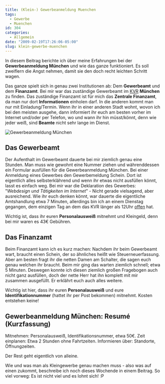 ```yaml
---
title: (Klein-) Gewerbeanmeldung Muenchen
tags:
  - Gewerbe
  - Muenchen
id: 304
categories:
  - Allgemein
date: "2009-02-19T17:26:06-05:00"
slug: klein-gewerbe-muenchen
---
```


In diesem Beitrag berichte ich über meine Erfahrungen bei der **Gewerbeanmeldung München** und wie das ganze funktioniert. Es soll zweiflern die Angst nehmen, damit sie den doch recht leichten Schritt wagen. <!--more-->

Das ganze spielt sich in genau zwei Institutionen ab: Dem **Gewerbeamt** und dem **Finanzamt**. Bei mir war das zuständige Gewerbeamt im [KVR](http://www.muenchen.de/rathaus/Stadtverwaltung/Kreisverwaltungsreferat.html) **München** zu finden. Das zuständige Finanzamt ist für mich das **Zentrale Finanzamt**, da man nur dort **Informationen** einholen darf. In die anderen kommt man nur mit Einladung/Termin. Wenn ihr in einer anderen Stadt wohnt, wovon ich bei den meisten ausgehe, dann informiert ihr euch am besten vorher im Internet und/oder per Telefon, wo und wann ihr hin müsst/könnt, denn wie jeder weiß, sind **Beamte** nicht sehr lange im Dienst.

![Gewerbeanmeldung München](http://www.muenchen.de/rathaus/.imaging/stk/lhm/teaserStage/dms/Home/Stadtverwaltung/Kreisverwaltungsreferat/allgemein/Startseite/kvr-aufmacher/document/kvr-aufmacher.JPG)

## Das Gewerbeamt

Der Aufenthalt im Gewerbeamt dauerte bei mir ziemlich genau eine Stunden. Man muss wie gewohnt eine Nummer ziehen und währenddessen ein Formular ausfüllen für die Gewerbeanmeldung München. Bei einer Anmeldung eines Gewerbes den Gewerbemeldung Schein. Dort ist eigentlich alles selbsterklährend und wenn ihr etwas nicht ausfüllen könnt, lasst es einfach weg. Bei mir war die Deklaration des Gewerbes: "_Webdesign und Tätigkeiten im Internet_" - Nicht gerade vielsagend, aber ausreichend. Wie ihr euch denken könnt, war dauerte die eigentliche Amtshandlung etwa 7 Minuten, allerdings bin ich an einem Dienstag gegangen, dem einzigen Tag an dem das KVR länger als 12Uhr [offen](http://www.muenchen.de/rathaus/Stadtverwaltung/Kreisverwaltungsreferat/Wir-ueber-uns/Oeffnungszeiten.html) hat.

Wichtig ist, dass ihr euren **Personalausweiß** mitnehmt und Kleingeld, denn bei mir waren es 43€ Gebühren.

## Das Finanzamt

Beim Finanzamt kann ich es kurz machen: Nachdem ihr beim Gewerbeamt wart, braucht einen Schein, der so ähnliches heißt wie Steuerneuerfassung. Aber am besten fragt ihr die netten Damen am Schalter, die sagen euch genau welchen ihr braucht. Beim mir ging das warten ziemlich schnell; etwa 5 Minuten. Deswegen konnte ich diesen ziemlich großen Fragebogen auch nicht ganz ausfüllen, doch der nette Herr hat ihn komplett mit mir zusammen ausgefüllt. Er erklährt euch auch alles weitere.

Wichtig ist hier, dass ihr euren **Personalausweiß** und eure **Identifikationnummer** (hattet ihr per Post bekommen) mitnehmt. Kosten entstehen keine!

## Gewerbeanmeldung München: Resumé (Kurzfassung)

Mitnehmen: Personalausweiß, Identifikationsnummer, etwa 50€.
Zeit einplanen: Etwa 2 Stunden ohne Fahrtzeiten.
Informieren über: Standorte, Öffnungzeiten.

Der Rest geht eigentlich von alleine.

Wie und was man als Kleingewerbe genau machen muss - also was auf einen zukommt, beschreibe ich noch dieses Wochende in einem Beitrag. So viel vorweg: Es ist nicht viel und es lohnt sich! :P
